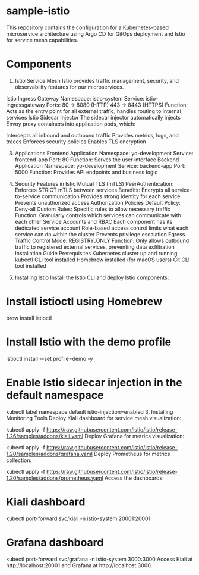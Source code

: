 # sample-istio
This repository contains the configuration for a Kubernetes-based microservice architecture using Argo CD for GitOps deployment and Istio for service mesh capabilities.

# Components
1. Istio Service Mesh
Istio provides traffic management, security, and observability features for our microservices.

Istio Ingress Gateway
Namespace: istio-system
Service: istio-ingressgateway
Ports:
80 → 8080 (HTTP)
443 → 8443 (HTTPS)
Function: Acts as the entry point for all external traffic, handles routing to internal services
Istio Sidecar Injector
The sidecar injector automatically injects Envoy proxy containers into application pods, which:

Intercepts all inbound and outbound traffic
Provides metrics, logs, and traces
Enforces security policies
Enables TLS encryption

3. Applications
Frontend Application
Namespace: yo-development
Service: frontend-app
Port: 80
Function: Serves the user interface
Backend Application
Namespace: yo-development
Service: backend-app
Port: 5000
Function: Provides API endpoints and business logic

5. Security Features in Istio
Mutual TLS (mTLS)
PeerAuthentication: Enforces STRICT mTLS between services
Benefits:
Encrypts all service-to-service communication
Provides strong identity for each service
Prevents unauthorized access
Authorization Policies
Default Policy: Deny-all
Custom Rules: Specific rules to allow necessary traffic
Function: Granularly controls which services can communicate with each other
Service Accounts and RBAC
Each component has its dedicated service account
Role-based access control limits what each service can do within the cluster
Prevents privilege escalation
Egress Traffic Control
Mode: REGISTRY_ONLY
Function: Only allows outbound traffic to registered external services, preventing data exfiltration
Installation Guide
Prerequisites
Kubernetes cluster up and running
kubectl CLI tool installed
Homebrew installed (for macOS users)
Git CLI tool installed

1. Installing Istio
Install the Istio CLI and deploy Istio components:

# Install istioctl using Homebrew
brew install istioctl

# Install Istio with the demo profile
istioctl install --set profile=demo -y

# Enable Istio sidecar injection in the default namespace
kubectl label namespace default istio-injection=enabled
3. Installing Monitoring Tools
Deploy Kiali dashboard for service mesh visualization:

kubectl apply -f https://raw.githubusercontent.com/istio/istio/release-1.26/samples/addons/kiali.yaml
Deploy Grafana for metrics visualization:

kubectl apply -f https://raw.githubusercontent.com/istio/istio/release-1.20/samples/addons/grafana.yaml
Deploy Prometheus for metrics collection:

kubectl apply -f https://raw.githubusercontent.com/istio/istio/release-1.20/samples/addons/prometheus.yaml
Access the dashboards:

# Kiali dashboard
kubectl port-forward svc/kiali -n istio-system 20001:20001

# Grafana dashboard
kubectl port-forward svc/grafana -n istio-system 3000:3000
Access Kiali at http://localhost:20001 and Grafana at http://localhost:3000.
